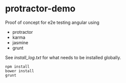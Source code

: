 # protractor-demo

Proof of concept for e2e testing angular using
- protractor
- karma
- jasmine
- grunt

See *install_log.txt* for what needs to be installed globally.

```
npm install
bower install
grunt
```